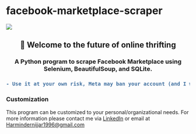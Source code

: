 # facebook-marketplace-scraper

<img src="https://i.imgur.com/Mizo3N9.png" align="center">
<h2 align="center">👋 Welcome to the future of online thrifting</h2>
<h3 align="center">A Python program to scrape Facebook Marketplace using Selenium, BeautifulSoup, and SQLite.</h3>
<h3 align="center">

```diff
- Use it at your own risk, Meta may ban your account (and I would not be responsible for it) -
```

  
### Customization
 This program can be customized to your personal/organizational needs. For more information please contact me via [LinkedIn](https://www.linkedin.com/in/harmindersinghnijjar/) or email at Harmindernijjar1996@gmail.com
